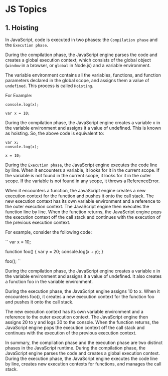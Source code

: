 # JS Topics 

## 1. Hoisting

In JavaScript, code is executed in two phases: the `Compilation phase` and the `Execution phase`.

During the compilation phase, the JavaScript engine parses the code and creates a global execution context, which consists of the global object (`window` in a browser, or `global` in Node.js) and a variable environment. 

The variable environment contains all the variables, functions, and function parameters declared in the global scope, and assigns them a value of `undefined`. This process is called `Hoisting`.

For Example: 
```
console.log(x);

var x = 10;
```
During the compilation phase, the JavaScript engine creates a variable x in the variable environment and assigns it a value of undefined. This is known as hoisting. So, the above code is equivalent to:

```
var x;
console.log(x);

x = 10;
```

During the `Execution phase`, the JavaScript engine executes the code line by line.
When it encounters a variable, it looks for it in the current scope. 
If the variable is not found in the current scope, it looks for it in the outer scope. 
If the variable is not found in any scope, it throws a ReferenceError.

When it encounters a function, the JavaScript engine creates a new execution context for the function and pushes it onto the call stack. 
The new execution context has its own variable environment and a reference to the outer execution context. 
The JavaScript engine then executes the function line by line. 
When the function returns, the JavaScript engine pops the execution context off the call stack and continues with the execution of the previous execution context.

For example, consider the following code:

``
var x = 10;

function foo() {
  var y = 20;
  console.log(x + y);
}

foo();
``

During the compilation phase, the JavaScript engine creates a variable x in the variable environment and assigns it a value of undefined. 
It also creates a function foo in the variable environment.

During the execution phase, the JavaScript engine assigns 10 to x.
When it encounters foo(), it creates a new execution context for the function foo and pushes it onto the call stack.

The new execution context has its own variable environment and a reference to the outer execution context. 
The JavaScript engine then assigns 20 to y and logs 30 to the console. 
When the function returns, the JavaScript engine pops the execution context off the call stack and continues with the execution of the previous execution context.

In summary, the compilation phase and the execution phase are two distinct phases in the JavaScript runtime. 
During the compilation phase, the JavaScript engine parses the code and creates a global execution context. 
During the execution phase, the JavaScript engine executes the code line by line, creates new execution contexts for functions, and manages the call stack.
